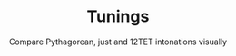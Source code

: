 ---
title: Tunings
subtitle: Compare Pythagorean, just and 12TET intonations visually
tags: apps
cover: apps/tunings.png
buttons:
  - url: https://tunings.chromatone.center
    text: tunings.chromatone.center
    type: primary
  - url: https://github.com/chromatone/svg-tunings
    text: chromatone/svg-tunings
    type: github
---